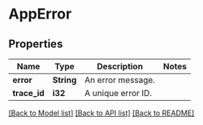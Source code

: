 # AppError

## Properties

Name | Type | Description | Notes
------------ | ------------- | ------------- | -------------
**error** | **String** | An error message. | 
**trace_id** | **i32** | A unique error ID. | 

[[Back to Model list]](../README.md#documentation-for-models) [[Back to API list]](../README.md#documentation-for-api-endpoints) [[Back to README]](../README.md)


